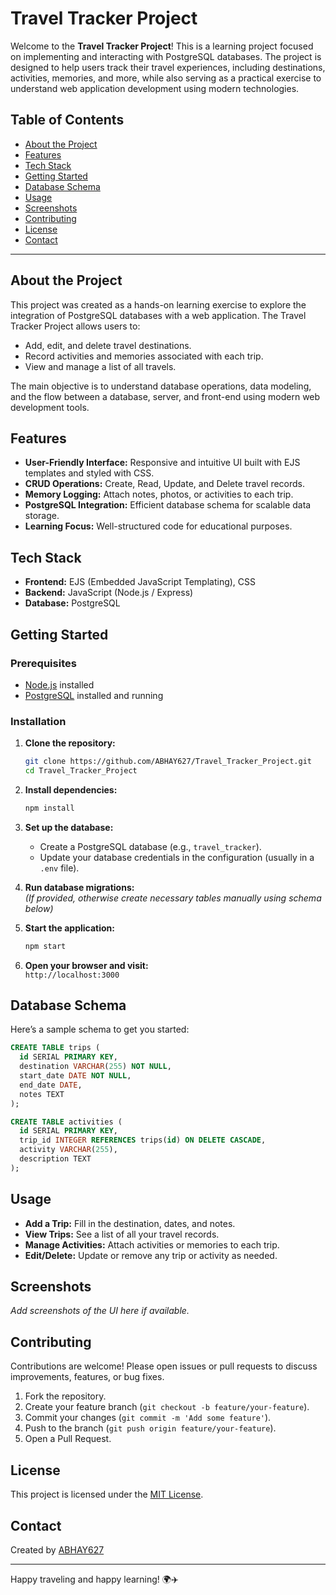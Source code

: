 # Travel Tracker Project

Welcome to the **Travel Tracker Project**! This is a learning project focused on implementing and interacting with PostgreSQL databases. The project is designed to help users track their travel experiences, including destinations, activities, memories, and more, while also serving as a practical exercise to understand web application development using modern technologies.

## Table of Contents

- [About the Project](#about-the-project)
- [Features](#features)
- [Tech Stack](#tech-stack)
- [Getting Started](#getting-started)
- [Database Schema](#database-schema)
- [Usage](#usage)
- [Screenshots](#screenshots)
- [Contributing](#contributing)
- [License](#license)
- [Contact](#contact)

---

## About the Project

This project was created as a hands-on learning exercise to explore the integration of PostgreSQL databases with a web application. The Travel Tracker Project allows users to:

- Add, edit, and delete travel destinations.
- Record activities and memories associated with each trip.
- View and manage a list of all travels.

The main objective is to understand database operations, data modeling, and the flow between a database, server, and front-end using modern web development tools.

## Features

- **User-Friendly Interface:** Responsive and intuitive UI built with EJS templates and styled with CSS.
- **CRUD Operations:** Create, Read, Update, and Delete travel records.
- **Memory Logging:** Attach notes, photos, or activities to each trip.
- **PostgreSQL Integration:** Efficient database schema for scalable data storage.
- **Learning Focus:** Well-structured code for educational purposes.

## Tech Stack

- **Frontend:** EJS (Embedded JavaScript Templating), CSS
- **Backend:** JavaScript (Node.js / Express)
- **Database:** PostgreSQL

## Getting Started

### Prerequisites

- [Node.js](https://nodejs.org/) installed
- [PostgreSQL](https://www.postgresql.org/) installed and running

### Installation

1. **Clone the repository:**
   ```bash
   git clone https://github.com/ABHAY627/Travel_Tracker_Project.git
   cd Travel_Tracker_Project
   ```

2. **Install dependencies:**
   ```bash
   npm install
   ```

3. **Set up the database:**
   - Create a PostgreSQL database (e.g., `travel_tracker`).
   - Update your database credentials in the configuration (usually in a `.env` file).

4. **Run database migrations:**  
   *(If provided, otherwise create necessary tables manually using schema below)*

5. **Start the application:**
   ```bash
   npm start
   ```

6. **Open your browser and visit:**  
   `http://localhost:3000`

## Database Schema

Here’s a sample schema to get you started:

```sql
CREATE TABLE trips (
  id SERIAL PRIMARY KEY,
  destination VARCHAR(255) NOT NULL,
  start_date DATE NOT NULL,
  end_date DATE,
  notes TEXT
);

CREATE TABLE activities (
  id SERIAL PRIMARY KEY,
  trip_id INTEGER REFERENCES trips(id) ON DELETE CASCADE,
  activity VARCHAR(255),
  description TEXT
);
```

## Usage

- **Add a Trip:** Fill in the destination, dates, and notes.
- **View Trips:** See a list of all your travel records.
- **Manage Activities:** Attach activities or memories to each trip.
- **Edit/Delete:** Update or remove any trip or activity as needed.

## Screenshots

*Add screenshots of the UI here if available.*

## Contributing

Contributions are welcome! Please open issues or pull requests to discuss improvements, features, or bug fixes.

1. Fork the repository.
2. Create your feature branch (`git checkout -b feature/your-feature`).
3. Commit your changes (`git commit -m 'Add some feature'`).
4. Push to the branch (`git push origin feature/your-feature`).
5. Open a Pull Request.

## License

This project is licensed under the [MIT License](LICENSE).

## Contact

Created by [ABHAY627](https://github.com/ABHAY627)

---

Happy traveling and happy learning! 🌍✈️
